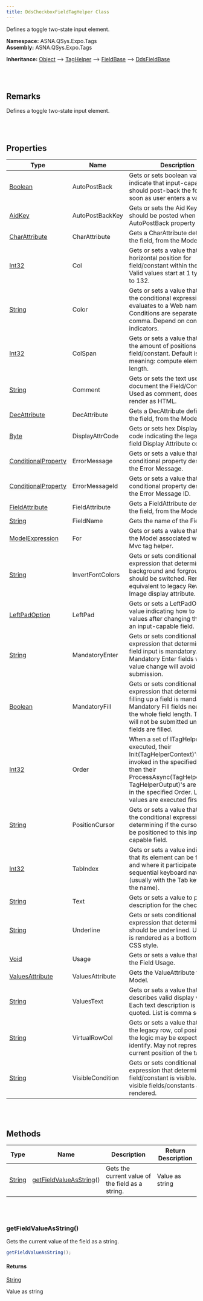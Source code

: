 ```yaml
---
title: DdsCheckboxFieldTagHelper Class
---
```


Defines a toggle two-state input element.

**Namespace:** ASNA.QSys.Expo.Tags <br/>
**Assembly:** ASNA.QSys.Expo.Tags

**Inheritance:** [Object](https://docs.microsoft.com/en-us/dotnet/api/system.object) --> [TagHelper](https://docs.microsoft.com/en-us/dotnet/api/microsoft.aspnetcore.razor.taghelpers.taghelper) --> [FieldBase](/reference/asna-qsys-expo/expo-tags/field-base.html) --> [DdsFieldBase](/reference/asna-qsys-expo/expo-tags/dds-field-base.html)

<br>
<br>

## Remarks

Defines a toggle two-state input element.

[//]: # ($$TODO: Complete the Remarks section.)

<br>
<br>

## Properties

| Type | Name | Description | Indexer
| --- | --- | --- | --- 
| [Boolean](https://docs.microsoft.com/en-us/dotnet/api/system.boolean) | AutoPostBack | Gets or sets boolean value to indicate that input-capable field should post-back the form as soon as user enters a value. | 
| [AidKey](/reference/asna-qsys-expo/expo-model/aid-key.html) | AutoPostBackKey | Gets or sets the Aid Key that should be posted when AutoPostBack property is true. | 
| [CharAttribute](/reference/asna-qsys-expo/expo-model/char-attribute.html) | CharAttribute | Gets a CharAttribute defined by the field, from the Model. | 
| [Int32](https://docs.microsoft.com/en-us/dotnet/api/system.int32) | Col | Gets or sets a value that indicates horizontal position for field/constant within the page. Valid values start at 1 typically up to 132. | 
| [String](https://docs.microsoft.com/en-us/dotnet/api/system.string) | Color | Gets or sets a value that indicates the conditional expression that evaluates to a Web named color. Conditions are separated by comma. Depend on conditional indicators. | 
| [Int32](https://docs.microsoft.com/en-us/dotnet/api/system.int32) | ColSpan | Gets or sets a value that indicates the amount of positions used by field/constant. Default is zero, meaning: compute element length. | 
| [String](https://docs.microsoft.com/en-us/dotnet/api/system.string) | Comment | Gets or sets the text used to document the Field/Constant. Used as comment, does not render as HTML. | 
| [DecAttribute](/reference/asna-qsys-expo/expo-model/dec-attribute.html) | DecAttribute | Gets a DecAttribute defined by the field, from the Model. | 
| [Byte](https://docs.microsoft.com/en-us/dotnet/api/system.byte) | DisplayAttrCode | Gets or sets hex Display attribute code indicating the legacy P-field Display Attribute code. | 
| [ConditionalProperty](/reference/asna-qsys-expo/expo-model/conditional-property.html) | ErrorMessage | Gets or sets a value that indicates conditional property describing the Error Message. | 
| [ConditionalProperty](/reference/asna-qsys-expo/expo-model/conditional-property.html) | ErrorMessageId | Gets or sets a value that indicates conditional property describing the Error Message ID. | 
| [FieldAttribute](/reference/asna-qsys-expo/expo-model/field-attribute.html) | FieldAttribute | Gets a FieldAttribute defined by the field, from the Model. | 
| [String](https://docs.microsoft.com/en-us/dotnet/api/system.string) | FieldName | Gets the name of the Field. | 
| [ModelExpression](https://docs.microsoft.com/en-us/dotnet/api/microsoft.aspnetcore.mvc.viewfeatures.modelexpression) | For | Gets or sets a value that indicates the Model associated with the Mvc tag helper. | 
| [String](https://docs.microsoft.com/en-us/dotnet/api/system.string) | InvertFontColors | Gets or sets conditional expression that determines if background and forground colors should be switched. Render equivalent to legacy Reverse-Image display attribute. | 
| [LeftPadOption]($$TODO-LeftPadOption.html) | LeftPad | Gets or sets a LeftPadOption value indicating how to pad values after changing the value of an input-capable field. | 
| [String](https://docs.microsoft.com/en-us/dotnet/api/system.string) | MandatoryEnter | Gets or sets conditional expression that determines if field input is mandatory. Mandatory Enter fields without value change will avoid the form submission. | 
| [Boolean](https://docs.microsoft.com/en-us/dotnet/api/system.boolean) | MandatoryFill | Gets or sets conditional expression that determines if filling up a field is mandatory. Mandatory Fill fields need to use the whole field length. The form will not be submitted until all fields are filled. | 
| [Int32](https://docs.microsoft.com/en-us/dotnet/api/system.int32) | Order | When a set of ITagHelpers are executed, their Init(TagHelperContext)'s are first invoked in the specified Order; then their ProcessAsync(TagHelperContext, TagHelperOutput)'s are invoked in the specified Order. Lower values are executed first | 
| [String](https://docs.microsoft.com/en-us/dotnet/api/system.string) | PositionCursor | Gets or sets a value that indicates the conditional expression determining if the cursor should be positioned to this input-capable field. | 
| [Int32](https://docs.microsoft.com/en-us/dotnet/api/system.int32) | TabIndex | Gets or sets a value indicating that its element can be focused, and where it participates in sequential keyboard navigation (usually with the Tab key, hence the name). | 
| [String](https://docs.microsoft.com/en-us/dotnet/api/system.string) | Text | Gets or sets a value to provide a description for the checkbox. | 
| [String](https://docs.microsoft.com/en-us/dotnet/api/system.string) | Underline | Gets or sets conditional expression that determines if text should be underlined. Underline is rendered as a bottom-border CSS style. | 
| [Void](https://docs.microsoft.com/en-us/dotnet/api/system.void) | Usage | Gets or sets a value that indicates the Field Usage. | 
| [ValuesAttribute](/reference/asna-qsys-expo/expo-model/values-attribute.html) | ValuesAttribute | Gets the ValueAttribute from the Model. | 
| [String](https://docs.microsoft.com/en-us/dotnet/api/system.string) | ValuesText | Gets or sets a value that describes valid display values. Each text description is single-quoted. List is comma separated. | 
| [String](https://docs.microsoft.com/en-us/dotnet/api/system.string) | VirtualRowCol | Gets or sets a value that indicates the legacy row, col position that the logic may be expecting to identify. May not represent the current position of the tag helper. | 
| [String](https://docs.microsoft.com/en-us/dotnet/api/system.string) | VisibleCondition | Gets or sets conditional expression that determines if field/constant is visible. Non-visible fields/constants are not rendered. | 

<br>
<br>

## Methods

| Type | Name | Description | Return Description 
| --- | --- | --- | --- 
| [String](https://docs.microsoft.com/en-us/dotnet/api/system.string) | [getFieldValueAsString](#getfieldvalueasstring)() | Gets the current value of the field as a string. | Value as string

<br>
<br>

### getFieldValueAsString()

Gets the current value of the field as a string.

```cs
getFieldValueAsString();
```

#### Returns

[String](https://docs.microsoft.com/en-us/dotnet/api/system.string)

Value as string


<br>
<br>

